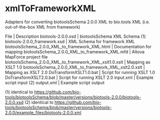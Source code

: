 # xmlToFrameworkXML
Adapters for converting biotoolsSchema 2.0.0 XML to bio.tools XML (i.e. out-of-the-box XML from framework)

File | Description
biotools-2.0.0.xsd | biotoolsSchema XML Schema (1)
biotools-2.0.0_framework.xsd | XML Schema for framework XML
biotoolsSchema_2.0.0_XML_to_framework_XML.html | Documentation for mapping
biotoolsSchema_2.0.0_XML_to_framework_XML.mfd | Altova MapForce project file
biotoolsSchema_2.0.0_XML_to_framework_XML_xslt1.0.xslt | Mapping as XSLT 1.0 
biotoolsSchema_2.0.0_XML_to_framework_XML_xslt2.0.xslt | Mapping as XSLT 2.0 
DoTransformXSLT1.0.bat | Script for running XSLT 1.0
DoTransformXSLT2.0.bat | Script for running XSLT 2.0
input.xml | Example script input (2)
output.xml | Example script output

(1) identical to https://github.com/bio-tools/biotoolsSchema/blob/master/versions/biotools-2.0.0/biotools-2.0.0.xsd
(2) identical to https://github.com/bio-tools/biotoolsSchema/blob/master/versions/biotools-2.0.0/example_files/biotools-2.0.0.xml
